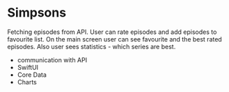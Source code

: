 # Simpsons
Fetching episodes from API. User can rate episodes and add episodes to favourite list. On the main screen user can see favourite and the best rated episodes. Also user sees statistics - which series are best. 

- communication with API
- SwiftUI
- Core Data
- Charts
